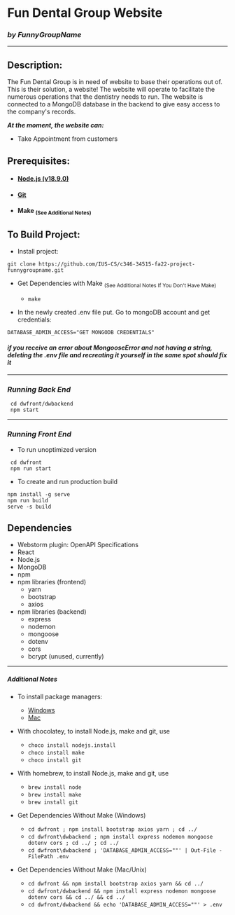 # **Fun Dental Group Website**
### _by FunnyGroupName_

--------------
## Description:
The Fun Dental Group is in need of website to base their operations out of. This is their solution, a website!
The website will operate to facilitate the numerous operations that the dentistry needs to run.
The website is connected to a MongoDB database in the backend to give easy access
to the company's records.

_**At the moment, the website can:**_
* Take Appointment from customers

## Prerequisites:
* #### [Node.js (v18.9.0)](https://nodejs.org/en/download/)
* #### [Git](https://git-scm.com/downloads)
* #### Make <sub>(See Additional Notes)</sub>

## To Build Project:
* Install project:
```
git clone https://github.com/IUS-CS/c346-34515-fa22-project-funnygroupname.git       
```

* Get Dependencies with Make <sub>(See Additional Notes If You Don't Have Make)</sub>
  * ```make```

  
* In the newly created .env file put. Go to mongoDB account and get credentials:
```
DATABASE_ADMIN_ACCESS="GET MONGODB CREDENTIALS"
```

#### _if you receive an error about MongooseError and not having a string, deleting the .env file and recreating it yourself in the same spot should fix it_


-----


### _Running Back End_
```
 cd dwfront/dwbackend
 npm start
```

------
### _Running Front End_
* To run unoptimized version
```
 cd dwfront
 npm run start
```

* To create and run production build
```
npm install -g serve
npm run build
serve -s build
```


## Dependencies
* Webstorm plugin: OpenAPI Specifications
* React
* Node.js
* MongoDB
* npm
* npm libraries (frontend)
    * yarn
    * bootstrap
    * axios
* npm libraries (backend)
    * express
    * nodemon
    * mongoose
    * dotenv
    * cors
    * bcrypt (unused, currently)


----
##### Additional Notes
* To install package managers:
  * [Windows ](https://chocolatey.org/install)
  * [Mac](https://brew.sh/)
* With chocolatey, to install Node.js, make and git, use
  * ```choco install nodejs.install```
  * ```choco install make```
  * ```choco install git```
* With homebrew, to install Node.js, make and git, use
  * ```brew install node```
  * ```brew install make```
  * ```brew install git```


* Get Dependencies Without Make (Windows)
  * ```cd dwfront ; npm install bootstrap axios yarn ; cd ../```
  * ```cd dwfront\dwbackend ; npm install express nodemon mongoose dotenv cors ; cd ../ ; cd ../```
  * ```cd dwfront\dwbackend ; 'DATABASE_ADMIN_ACCESS=""' | Out-File -FilePath .env```

* Get Dependencies Without Make (Mac/Unix)
  * ```cd dwfront && npm install bootstrap axios yarn && cd ../```
  * ```cd dwfront/dwbackend && npm install express nodemon mongoose dotenv cors && cd ../ && cd ../```
  * ```cd dwfront/dwbackend && echo 'DATABASE_ADMIN_ACCESS=""' > .env```

